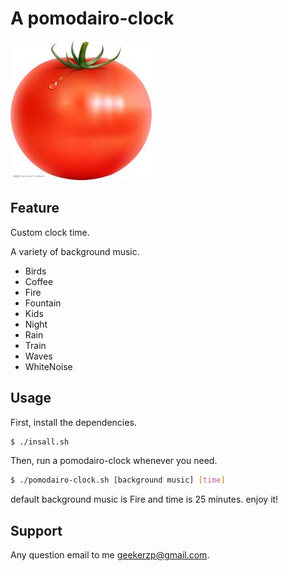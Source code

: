 A pomodairo-clock
=================

![logo](/assets/pics/tomato.jpg)

Feature
-------
Custom clock time.

A variety of background music.
* Birds
* Coffee
* Fire
* Fountain
* Kids
* Night
* Rain
* Train
* Waves
* WhiteNoise

Usage
-----
First, install the dependencies.
``` sh
$ ./insall.sh
```

Then, run a pomodairo-clock whenever you need.
``` sh
$ ./pomodairo-clock.sh [background music] [time]
```
default background music is Fire and time is 25 minutes. enjoy it!

Support
-------
Any question email to me geekerzp@gmail.com.
